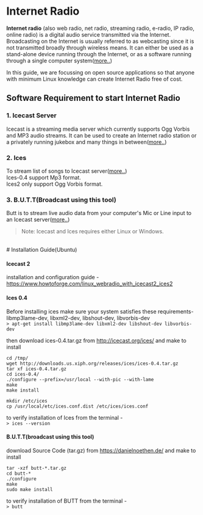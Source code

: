 # Internet Radio
**Internet radio** (also web radio, net radio, streaming radio, e-radio, IP radio, online radio) is a digital audio service transmitted via the Internet. Broadcasting on the Internet is usually referred to as webcasting since it is not transmitted broadly through wireless means. It can either be used as a stand-alone device running through the Internet, or as a software running through a single computer system([more..](https://en.wikipedia.org/wiki/Internet_radio))<br/>

In this guide, we are focussing on open source applications so that anyone with minimum Linux knowledge can create Internet Radio free of cost. 

## Software Requirement to start Internet Radio

### 1. Icecast Server
Icecast is a streaming media server which currently supports Ogg Vorbis and MP3 audio streams. It can be used to create an Internet radio station or a privately running jukebox and many things in between([more..](http://icecast.org/docs/icecast-2.4.1/introduction.html))<br/>
### 2. Ices 
To stream list of songs to Icecast server([more..](http://icecast.org/docs/icecast-2.4.1/introduction.html))<br/>
Ices-0.4 support Mp3 format.<br/>
Ices2 only support Ogg Vorbis format.<br/>
### 3. B.U.T.T(Broadcast using this tool)
Butt is to stream live audio data from your computer's Mic or Line input to an Icecast server([more..](http://icecast.org/docs/icecast-2.4.1/introduction.html))<br/>

> Note: Icecast and Ices requires either Linux or Windows.
<br/>
# Installation Guide(Ubuntu)

#### Icecast 2
installation and configuration guide -<br/>
https://www.howtoforge.com/linux_webradio_with_icecast2_ices2<br/>

#### Ices 0.4
Before installing ices make sure your system satisfies these requirements-<br/>
libmp3lame-dev, libxml2-dev, libshout-dev, libvorbis-dev <br/>
```> apt-get install libmp3lame-dev libxml2-dev libshout-dev libvorbis-dev```<br/>

then download ices-0.4.tar.gz from http://icecast.org/ices/ and make to install<br/>
```
cd /tmp/
wget http://downloads.us.xiph.org/releases/ices/ices-0.4.tar.gz
tar xf ices-0.4.tar.gz
cd ices-0.4/
./configure --prefix=/usr/local --with-pic --with-lame
make
make install

mkdir /etc/ices
cp /usr/local/etc/ices.conf.dist /etc/ices/ices.conf
```
to verify installation of Ices from the terminal -<br/>
```> ices --version ```

#### B.U.T.T(broadcast using this tool)
download Source Code (tar.gz) from https://danielnoethen.de/ and make to install<br/>
```
tar -xzf butt-*.tar.gz
cd butt-*
./configure
make
sudo make install
```
to verify installation of BUTT from the terminal -<br/>
```> butt ```
